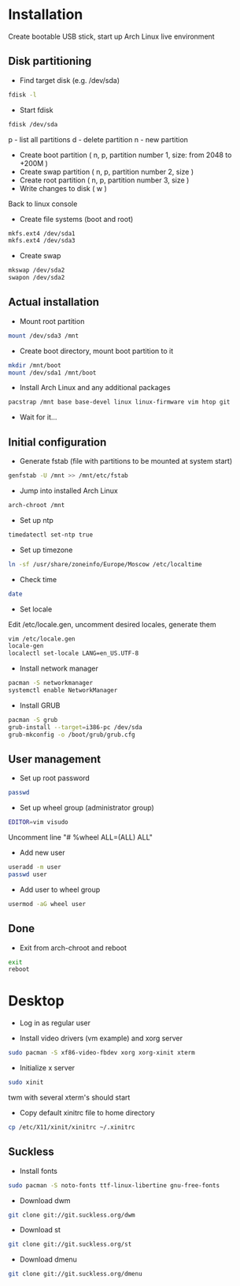 # Installation

Create bootable USB stick, start up Arch Linux live environment

## Disk partitioning

* Find target disk (e.g. /dev/sda)
```bash
fdisk -l
```

* Start fdisk
```bash
fdisk /dev/sda
```

p - list all partitions
d - delete partition
n - new partition

* Create boot partition ( n, p, partition number 1, size: from 2048 to +200M )
* Create swap partition ( n, p, partition number 2, size )
* Create root partition ( n, p, partition number 3, size )
* Write changes to disk ( w )

Back to linux console

* Create file systems (boot and root)
```bash
mkfs.ext4 /dev/sda1
mkfs.ext4 /dev/sda3
```

* Create swap
```bash
mkswap /dev/sda2
swapon /dev/sda2
```

## Actual installation

* Mount root partition
```bash
mount /dev/sda3 /mnt
```

* Create boot directory, mount boot partition to it
```bash
mkdir /mnt/boot
mount /dev/sda1 /mnt/boot
```

* Install Arch Linux and any additional packages
```bash
pacstrap /mnt base base-devel linux linux-firmware vim htop git
```

* Wait for it...

## Initial configuration

* Generate fstab (file with partitions to be mounted at system start)
```bash
genfstab -U /mnt >> /mnt/etc/fstab
```

* Jump into installed Arch Linux
```bash
arch-chroot /mnt
```

* Set up ntp
```bash
timedatectl set-ntp true
```

* Set up timezone
```bash
ln -sf /usr/share/zoneinfo/Europe/Moscow /etc/localtime
```

* Check time
```bash
date
```

* Set locale

Edit /etc/locale.gen, uncomment desired locales, generate them
```bash
vim /etc/locale.gen
locale-gen
localectl set-locale LANG=en_US.UTF-8
```

* Install network manager
```bash
pacman -S networkmanager
systemctl enable NetworkManager
```

* Install GRUB
```bash
pacman -S grub
grub-install --target=i386-pc /dev/sda
grub-mkconfig -o /boot/grub/grub.cfg
```

## User management

* Set up root password
```bash
passwd
```

* Set up wheel group (administrator group)
```bash
EDITOR=vim visudo
```

Uncomment line "# %wheel ALL=(ALL) ALL"

* Add new user
```bash
useradd -m user
passwd user
```

* Add user to wheel group
```bash
usermod -aG wheel user
```

## Done

* Exit from arch-chroot and reboot
```bash
exit
reboot
```

# Desktop

* Log in as regular user

* Install video drivers (vm example) and xorg server
```bash
sudo pacman -S xf86-video-fbdev xorg xorg-xinit xterm
```

* Initialize x server
```bash
sudo xinit
```

twm with several xterm's should start

* Copy default xinitrc file to home directory
```bash
cp /etc/X11/xinit/xinitrc ~/.xinitrc
```

## Suckless

* Install fonts
```bash
sudo pacman -S noto-fonts ttf-linux-libertine gnu-free-fonts
```

* Download dwm
```bash
git clone git://git.suckless.org/dwm
```

* Download st
```bash
git clone git://git.suckless.org/st
```

* Download dmenu
```bash
git clone git://git.suckless.org/dmenu
```


